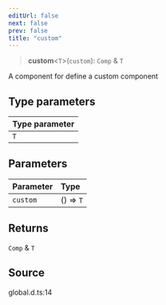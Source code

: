 ```yaml
---
editUrl: false
next: false
prev: false
title: "custom"
---
```


> **custom**\<`T`\>(`custom`): `Comp` & `T`

A component for define a custom component

## Type parameters

| Type parameter |
| :------ |
| `T` |

## Parameters

| Parameter | Type |
| :------ | :------ |
| `custom` | () => `T` |

## Returns

`Comp` & `T`

## Source

global.d.ts:14
